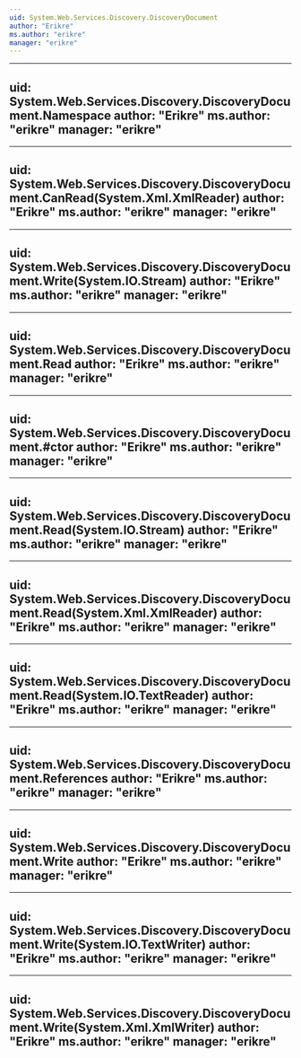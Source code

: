 ```yaml
---
uid: System.Web.Services.Discovery.DiscoveryDocument
author: "Erikre"
ms.author: "erikre"
manager: "erikre"
---
```


---
uid: System.Web.Services.Discovery.DiscoveryDocument.Namespace
author: "Erikre"
ms.author: "erikre"
manager: "erikre"
---

---
uid: System.Web.Services.Discovery.DiscoveryDocument.CanRead(System.Xml.XmlReader)
author: "Erikre"
ms.author: "erikre"
manager: "erikre"
---

---
uid: System.Web.Services.Discovery.DiscoveryDocument.Write(System.IO.Stream)
author: "Erikre"
ms.author: "erikre"
manager: "erikre"
---

---
uid: System.Web.Services.Discovery.DiscoveryDocument.Read
author: "Erikre"
ms.author: "erikre"
manager: "erikre"
---

---
uid: System.Web.Services.Discovery.DiscoveryDocument.#ctor
author: "Erikre"
ms.author: "erikre"
manager: "erikre"
---

---
uid: System.Web.Services.Discovery.DiscoveryDocument.Read(System.IO.Stream)
author: "Erikre"
ms.author: "erikre"
manager: "erikre"
---

---
uid: System.Web.Services.Discovery.DiscoveryDocument.Read(System.Xml.XmlReader)
author: "Erikre"
ms.author: "erikre"
manager: "erikre"
---

---
uid: System.Web.Services.Discovery.DiscoveryDocument.Read(System.IO.TextReader)
author: "Erikre"
ms.author: "erikre"
manager: "erikre"
---

---
uid: System.Web.Services.Discovery.DiscoveryDocument.References
author: "Erikre"
ms.author: "erikre"
manager: "erikre"
---

---
uid: System.Web.Services.Discovery.DiscoveryDocument.Write
author: "Erikre"
ms.author: "erikre"
manager: "erikre"
---

---
uid: System.Web.Services.Discovery.DiscoveryDocument.Write(System.IO.TextWriter)
author: "Erikre"
ms.author: "erikre"
manager: "erikre"
---

---
uid: System.Web.Services.Discovery.DiscoveryDocument.Write(System.Xml.XmlWriter)
author: "Erikre"
ms.author: "erikre"
manager: "erikre"
---
